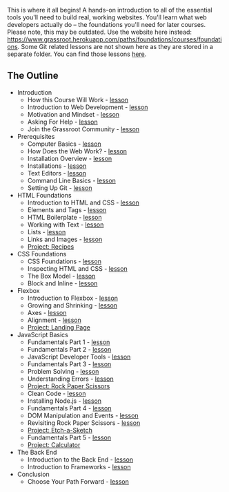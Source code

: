 This is where it all begins! A hands-on introduction to all of the essential tools you'll need to build real, working websites. You'll learn what web developers actually do – the foundations you'll need for later courses. Please note, this may be outdated. Use the website here instead: https://www.grassroot.herokuapp.com/paths/foundations/courses/foundations. Some Git related lessons are not shown here as they are stored in a separate folder. You can find those lessons [here](../git).

## The Outline

- Introduction
  - How this Course Will Work - [lesson](introduction/how_this_course_will_work.md)
  - Introduction to Web Development - [lesson](introduction/introduction_to_web_development.md)
  - Motivation and Mindset - [lesson](introduction/motivation_and_mindset.md)
  - Asking For Help - [lesson](introduction/asking_for_help.md)
  - Join the Grassroot Community - [lesson](introduction/join_the_odin_community.md)
- Prerequisites
  - Computer Basics - [lesson](installations/computer_basics.md)
  - How Does the Web Work? - [lesson](installations/how_does_the_web_work.md)
  - Installation Overview - [lesson](installations/installation_overview.md)
  - Installations - [lesson](installations/installations.md)
  - Text Editors - [lesson](installations/text_editors.md)
  - Command Line Basics - [lesson](installations/command_line_basics.md)
  - Setting Up Git - [lesson](installations/setting_up_git.md)
- HTML Foundations
  - Introduction to HTML and CSS - [lesson](html_css/intro-to-html-css.md)
  - Elements and Tags - [lesson](html_css/html-foundations/elements-and-tags.md)
  - HTML Boilerplate - [lesson](html_css/html-foundations/html-boilerplate.md)
  - Working with Text - [lesson](html_css/html-foundations/working-with-text.md)
  - Lists - [lesson](html_css/html-foundations/lists.md)
  - Links and Images - [lesson](html_css/html-foundations/links-and-images.md)
  - [Project: Recipes](html_css/html-foundations/project-recipes.md)
- CSS Foundations
  - CSS Foundations - [lesson](html_css/css-foundations.md)
  - Inspecting HTML and CSS - [lesson](html_css/inspecting-html-and-css/inspecting-html-and-css.md)
  - The Box Model - [lesson](html_css/the-box-model/the-box-model.md)
  - Block and Inline - [lesson](html_css/block-and-inline.md)
- Flexbox
  - Introduction to Flexbox - [lesson](html_css/flexbox/flexbox-intro.md)
  - Growing and Shrinking - [lesson](html_css/flexbox/flexbox-growing-and-shrinking.md)
  - Axes - [lesson](html_css/flexbox/flexbox-axes.md)
  - Alignment - [lesson](html_css/flexbox/flexbox-alignment.md)
  - [Project: Landing Page](html_css/project/html-css-foundations-project.md)
- JavaScript Basics
  - Fundamentals Part 1 - [lesson](javascript_basics/fundamentals-1.md)
  - Fundamentals Part 2 - [lesson](javascript_basics/fundamentals-2.md)
  - JavaScript Developer Tools - [lesson](javascript_basics/javascript_developer_tools.md)
  - Fundamentals Part 3 - [lesson](javascript_basics/fundamentals-3.md)
  - Problem Solving - [lesson](javascript_basics/problem_solving.md)
  - Understanding Errors - [lesson](javascript_basics/understanding_errors.md)
  - [Project: Rock Paper Scissors](javascript_basics/project_rock_paper_scissors.md)
  - Clean Code - [lesson](javascript_basics/clean_code.md)
  - Installing Node.js - [lesson](javascript_basics/installing_nodejs.md)
  - Fundamentals Part 4 - [lesson](javascript_basics/fundamentals-4.md)
  - DOM Manipulation and Events - [lesson](javascript_basics/DOM_manipulation_and_events.md)
  - Revisiting Rock Paper Scissors - [lesson](javascript_basics/revisiting_rock_paper_scissors.md)
  - [Project: Etch-a-Sketch](javascript_basics/project_etch_a_sketch.md)
  - Fundamentals Part 5 - [lesson](javascript_basics/fundamentals-5.md)
  - [Project: Calculator](javascript_basics/project_calculator.md)
- The Back End
  - Introduction to the Back End - [lesson](the_back_end/introduction_to_the_backend_lesson.md)
  - Introduction to Frameworks - [lesson](the_back_end/introduction_to_frameworks.md)
- Conclusion
  - Choose Your Path Forward - [lesson](tying_it_all_together/conclusion.md)
